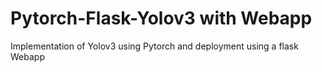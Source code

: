 # Pytorch-Flask-Yolov3 with Webapp
Implementation of Yolov3 using Pytorch and deployment using a flask Webapp
